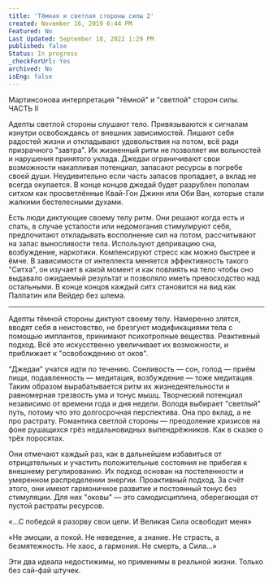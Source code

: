 ```yaml
---
title: 'Тёмная и светлая стороны силы 2'
created: November 16, 2019 6:44 PM
Featured: No
Last Updated: September 18, 2022 1:29 PM
published: false
Status: In progress
_checkForUrl: Yes
archived: No
isEng: false
---
```


Мартинсонова интерпретация "тёмной" и "светлой" сторон силы. ЧАСТЬ II

Адепты светлой стороны слушают тело. Привязываются к сигналам изнутри освобождаясь от внешних зависимостей. Лишают себя радостей жизни и откладывают удовольствия на потом, всё ради призрачного "завтра". Их жизненный ритм не позволяет им вольностей и нарушения принятого уклада.
Джедаи ограничивают свои возможности накапливая потенциал, запасают ресурсы в погребе своей души. Неудивительно если часть запасов пропадает, а вклад не всегда окупается.
В конце концов джедай будет разрублен пополам ситхом как просветлённые Квай-Гон Джинн или Оби Ван, которые стали жалкими бестелесными духами.

Есть люди диктующие своему телу ритм. Они решают когда есть и спать, в случае усталости или недомогания стимулируют себя, предпочитают откладывать восполнение сил на потом, рассчитывают на запас выносливости тела. Используют депривацию сна, возбуждение, наркотики. Компенсируют стресс как можно быстрее и ёмче. В зависимости от интеллекта меняется эффективность такого "Ситха", он изучает в какой момент и как повлиять на тело чтобы оно выдавало ожидаемый результат и позволяло иметь превосходство над остальными. В конце концов каждый ситх становится на вид как Палпатин или Вейдер без шлема.

---

Адепты тёмной стороны диктуют своему телу. Намеренно злятся, вводят себя в неистовство, не брезгуют модификациями тела с помощью имплантов, принимают психотропные вещества. Реактивный подход. Всё это искусственно увеличивает их возможности, и приближает к "освобождению от оков".

"Джедаи" учатся идти по течению. Сонливость — сон, голод — приём пищи, подавленность — медитация, возбуждение — тоже медитация. Таким образом вырабатывается ритм их жизнедеятельности и равномерная трезвость ума и тонус мышц. Творческий потенциал независимо от времени года и дня недели. Володя выбирает "светлый" путь, потому что это долгосрочная перспектива. Она про вклад, а не про растрату. Романтика светлой стороны — преодоление кризисов на фоне рушащихся грёз недальновидных выпендрёжников. Как в сказке о трёх поросятах.

Они отмечают каждый раз, как в дальнейшем избавиться от отрицательных и участить положительные состояния не прибегая к внешнему регулированию. Их подход основан на постепенности и умеренном распределении энергии. Проактивный подход. За счёт этого, они имеют гармоничное развитие и постоянный тонус без стимуляции. Для них "оковы" — это самодисциплина, оберегающая от пустой растраты ресурсов.

«...С победой я разорву свои цепи.
И Великая Сила освободит меня»

«Не эмоции, а покой.
Не неведение, а знание.
Не страсть, а безмятежность.
Не хаос, а гармония.
Не смерть, а Сила...»

Эти два идеала недостижимы, но применимы в реальной жизни. Только без сай-фай штучек.